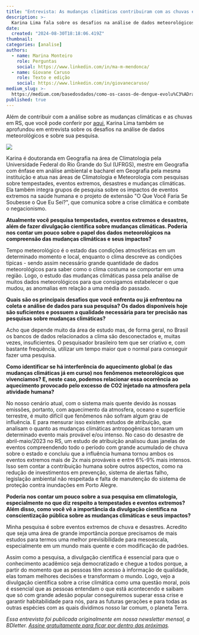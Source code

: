 ```yaml
---
title: "Entrevista: As mudanças climáticas contribuiram com as chuvas extremas no RS?"
description: >-
  Karina Lima fala sobre os desafios na análise de dados meteorológicos, possíveis relações do aquecimento global com os eventos extremos no RS e mais.
date:
  created: "2024-08-30T18:18:06.419Z"
thumbnail: 
categories: [analise]
authors:
  - name: Marina Monteiro 
    role: Perguntas
    social: https://www.linkedin.com/in/ma-m-mendonca/
  - name: Giovane Caruso
    role: Texto e edição
    social: https://www.linkedin.com/in/giovanecaruso/
medium_slug: >-
  https://medium.com/basedosdados/como-os-casos-de-dengue-evolu%C3%ADram-nos-%C3%BAltimos-10-anos-54a8145f2de7
published: true
---
```


Além de contribuir com a análise sobre as mudanças climáticas e as chuvas em RS, que você pode conferir por [aqui](https://basedosdados.org/blog/analisando-chuvas-no-rio-grande-do-sul), Karina Lima também se aprofundou em entrevista sobre os desafios na análise de dados meteorológicos e sobre sua pesquisa.

<Image src="/blog/entrevista-bdletter-35-karina-lima/foto_karina-1.png"/>

Karina é doutoranda em Geografia na área de Climatologia pela Universidade Federal do Rio Grande do Sul (UFRGS), mestre em Geografia com ênfase em análise ambiental e bacharel em Geografia pela mesma instituição e atua nas áreas de Climatologia e Meteorologia com pesquisas sobre tempestades, eventos extremos, desastres e mudanças climáticas. Ela também integra grupos de pesquisa sobre os impactos de eventos extremos na saúde humana e o projeto de extensão "O Que Você Faria Se Soubesse o Que Eu Sei?", que comunica sobre a crise climática e combate o negacionismo.

**Atualmente você pesquisa tempestades, eventos extremos e desastres, além de fazer divulgação científica sobre mudanças climáticas. Poderia nos contar um pouco sobre o papel dos dados meteorológicos na compreensão das mudanças climáticas e seus impactos?**

Tempo meteorológico é o estado das condições atmosféricas em um determinado momento e local, enquanto o clima descreve as condições típicas - sendo assim necessário grande quantidade de dados meteorológicos para saber como o clima costuma se comportar em uma região. Logo, o estudo das mudanças climáticas passa pela análise de muitos dados meteorológicos para que consigamos estabelecer o que mudou, as anomalias em relação a uma média do passado.

**Quais são os principais desafios que você enfrenta ou já enfrentou na coleta e análise de dados para sua pesquisa? Os dados disponíveis hoje são suficientes e possuem a qualidade necessária para ter precisão nas pesquisas sobre mudanças climáticas?**

Acho que depende muito da área de estudo mas, de forma geral, no Brasil os bancos de dados relacionados a clima são desconectados e, muitas vezes, insuficientes. O pesquisador brasileiro tem que ser criativo e, com bastante frequência, utilizar um tempo maior que o normal para conseguir fazer uma pesquisa.

**Como identificar se há interferência do aquecimento global (e das mudanças climáticas já em curso) nos fenômenos meteorológicos que vivenciamos? E, neste caso, podemos relacionar essa ocorrência ao aquecimento provocado pelo excesso de CO2 injetado na atmosfera pela atividade humana?**

No nosso cenário atual, com o sistema mais quente devido às nossas emissões, portanto, com aquecimento da atmosfera, oceano e superfície terrestre, é muito difícil que fenômenos não sofram algum grau de influência. E para mensurar isso existem estudos de atribuição, que analisam o quanto as mudanças climáticas antropogênicas tornaram um determinado evento mais provável e/ou intenso. No caso do desastre de abril-maio/2023 no RS, um estudo de atribuição analisou duas janelas de eventos compreendendo todo o período com grande acumulado de chuva sobre o estado e concluiu que a influência humana tornou ambos os eventos extremos mais de 2x mais prováveis e entre 6%-9% mais intensos. Isso sem contar a contribuição humana sobre outros aspectos, como na redução de investimentos em prevenção, sistema de alertas falho, legislação ambiental não respeitada e falta de manutenção do sistema de proteção contra inundações em Porto Alegre.

**Poderia nos contar um pouco sobre a sua pesquisa em climatologia, especialmente no que diz respeito a tempestades e eventos extremos? Além disso, como você vê a importância da divulgação científica na conscientização pública sobre as mudanças climáticas e seus impactos?**

Minha pesquisa é sobre eventos extremos de chuva e desastres. Acredito que seja uma área de grande importância porque precisamos de mais estudos para termos uma melhor previsibilidade para mesoescala, especialmente em um mundo mais quente e com modificação de padrões.

 

Assim como a pesquisa, a divulgação científica é essencial para que o conhecimento acadêmico seja democratizado e chegue a todos porque, a partir do momento que as pessoas têm acesso à informação de qualidade, elas tomam melhores decisões e transformam o mundo. Logo, vejo a divulgação científica sobre a crise climática como uma questão moral, pois é essencial que as pessoas entendam o que está acontecendo e saibam que só com grande adesão popular conseguiremos superar essa crise e garantir habitabilidade para nós, para as futuras gerações e para todas as outras espécies com as quais dividimos nosso lar comum, o planeta Terra.

_Essa entrevista foi publicada originalmente em nossa newsletter mensal, a BDletter. [Assine gratuitamente para ficar por dentro das próximas](https://info.basedosdados.org/newsletter?_gl=1*11cufe3*_gcl_au*ODc4NTYyMTUxLjE3NDAzOTk0ODk.)._